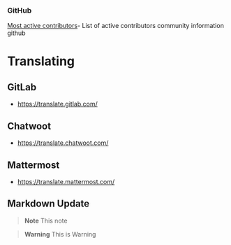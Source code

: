 
### GitHub

[Most active contributors](https://commits.top/)- List of active contributors community information github


# Translating

## GitLab

- https://translate.gitlab.com/

## Chatwoot

- https://translate.chatwoot.com/


## Mattermost


- https://translate.mattermost.com/

## Markdown Update

> **Note** This note 

> **Warning** This is Warning




 
